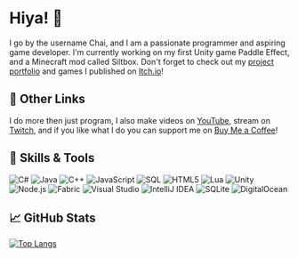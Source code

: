 # Hiya! 👋
I go by the username Chai, and I am a passionate programmer and aspiring game developer. I'm currently working on my first Unity game Paddle Effect, and a Minecraft mod called Siltbox. Don't forget to check out my [project portfolio](https://vanillachai.github.io) and games I published on [Itch.io](https://choccychai.itch.io)!

## 🔗 Other Links
I do more then just program, I also make videos on [YouTube](https://www.youtube.com/channel/UCM8gUpHXdRf91Qcfr5tr8Xg), stream on [Twitch](https://www.twitch.tv/choccychai), and if you like what I do you can support me on [Buy Me a Coffee](https://www.buymeacoff.ee/choccychai)!

## 🔧 Skills & Tools
![C#](https://img.shields.io/badge/lang-C%23-4CAF50)
![Java](https://img.shields.io/badge/lang-Java-4CAF50)
![C++](https://img.shields.io/badge/lang-C%2B%2B-4CAF50)
![JavaScript](https://img.shields.io/badge/lang-JavaScript-4CAF50)
![SQL](https://img.shields.io/badge/lang-SQL-4CAF50)
![HTML5](https://img.shields.io/badge/lang-HTML5-4CAF50)
![Lua](https://img.shields.io/badge/lang-Lua-4CAF50)
![Unity](https://img.shields.io/badge/game%20engine-Unity-lightgray)
![Node.js](https://img.shields.io/badge/runtime-Node.js-lightgray)
![Fabric](https://img.shields.io/badge/toolchain-Fabric-lightgray)
![Visual Studio](https://img.shields.io/badge/editor-Visual%20Studio-865FC5)
![IntelliJ IDEA](https://img.shields.io/badge/editor-IntelliJ%20IDEA-865FC5)
![SQLite](https://img.shields.io/badge/database-SQLite-0080FF)
![DigitalOcean](https://img.shields.io/badge/cloud-DigitalOcean-0080FF)

## 📈 GitHub Stats
[![Top Langs](https://github-readme-stats.vercel.app/api/top-langs/?username=VanillaChai&theme=tokyonight&layout=compact&hide=HLSL,ShaderLab)](https://github.com/anuraghazra/github-readme-stats)

<!--
**VanillaChai/VanillaChai** is a ✨ _special_ ✨ repository because its `README.md` (this file) appears on your GitHub profile.

Here are some ideas to get you started:

- 🔭 I’m currently working on ...
- 🌱 I’m currently learning ...
- 👯 I’m looking to collaborate on ...
- 🤔 I’m looking for help with ...
- 💬 Ask me about ...
- 📫 How to reach me: ...
- 😄 Pronouns: ...
- ⚡ Fun fact: ...
-->
